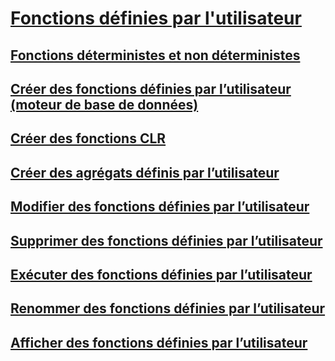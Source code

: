 # [Fonctions définies par l'utilisateur](user-defined-functions.md)
## [Fonctions déterministes et non déterministes](deterministic-and-nondeterministic-functions.md)
## [Créer des fonctions définies par l’utilisateur (moteur de base de données)](create-user-defined-functions-database-engine.md)
## [Créer des fonctions CLR](create-clr-functions.md)
## [Créer des agrégats définis par l’utilisateur](create-user-defined-aggregates.md)
## [Modifier des fonctions définies par l’utilisateur](modify-user-defined-functions.md)
## [Supprimer des fonctions définies par l’utilisateur](delete-user-defined-functions.md)
## [Exécuter des fonctions définies par l’utilisateur](execute-user-defined-functions.md)
## [Renommer des fonctions définies par l’utilisateur](rename-user-defined-functions.md)
## [Afficher des fonctions définies par l’utilisateur](view-user-defined-functions.md)
